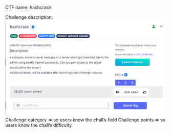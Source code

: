 CTF name: hashcrack

Challenge description:
![Description](Description)
Challenge category => so users know the chall’s field
Challenge points => so users know the chall’s difficulty

